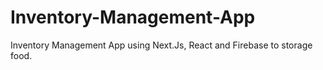 # Inventory-Management-App
Inventory Management App using Next.Js, React and Firebase to storage food. 
